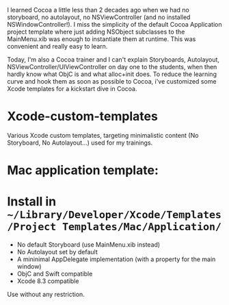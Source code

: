 I learned Cocoa a little less than 2 decades ago when we had no storyboard, no autolayout, no NSViewController (and no installed NSWindowController!). I miss the simplicity of the default Cocoa Application project template where just adding NSObject subclasses to the MainMenu.xib was enough to instantiate them at runtime. This was convenient and really easy to learn.

Today, I'm also a Cocoa trainer and I can't explain Storyboards, Autolayout, NSViewController/UIViewController on day one to the students, when then hardly know what ObjC is and what alloc+init does. To reduce the learning curve and hook them as soon as possible to Cocoa, i've customized some Xcode templates for a kickstart dive in Cocoa.



# Xcode-custom-templates
Various Xcode custom templates, targeting minimalistic content (No Storyboard, No Autolayout...) used for my trainings.

# Mac application template:
# Install in `~/Library/Developer/Xcode/Templates/Project Templates/Mac/Application/`
- No default Storyboard (use MainMenu.xib instead)
- No Autolayout set by default
- A mininimal AppDelegate implementation (with a property for the main window)
- ObjC and Swift compatible
- Xcode 8.3 compatible

Use without any restriction.
